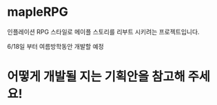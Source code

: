 # mapleRPG
인플레이션 RPG 스타일로 메이플 스토리를 리부트 시키려는 프로젝트입니다.

6/18일 부터 여름방학동안 개발할 예정
# 어떻게 개발될 지는 기획안을 참고해 주세요!
